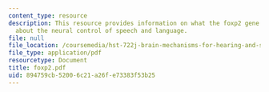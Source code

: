 ```yaml
---
content_type: resource
description: This resource provides information on what the foxp2 gene can tell us
  about the neural control of speech and language.
file: null
file_location: /coursemedia/hst-722j-brain-mechanisms-for-hearing-and-speech-fall-2005/894759cb52006c21a26fe73383f53b25_foxp2.pdf
file_type: application/pdf
resourcetype: Document
title: foxp2.pdf
uid: 894759cb-5200-6c21-a26f-e73383f53b25
---
```

